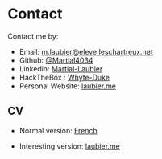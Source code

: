 # Contact

Contact me by:

- Email: [m.laubier@eleve.leschartreux.net](mailto:m.laubier@eleve.leschartreux.net)
- Github: [@Martial4034](https://github.com/Martial4034)
- Linkedin: [Martial-Laubier](https://www.linkedin.com/in/martial-laubier-4979a5267/)
- HackTheBox : [Whyte-Duke](https://app.hackthebox.com/profile/938820)
- Personal Website: [laubier.me](https://laubier.me)


## CV

- Normal version: [French](https://laubier.me/screenshots/CV_A.pdf) 

- Interesting version: [laubier.me](https://laubier.me)
